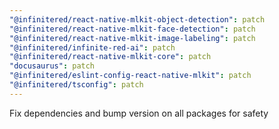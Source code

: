 ```yaml
---
"@infinitered/react-native-mlkit-object-detection": patch
"@infinitered/react-native-mlkit-face-detection": patch
"@infinitered/react-native-mlkit-image-labeling": patch
"@infinitered/infinite-red-ai": patch
"@infinitered/react-native-mlkit-core": patch
"docusaurus": patch
"@infinitered/eslint-config-react-native-mlkit": patch
"@infinitered/tsconfig": patch
---
```


Fix dependencies and bump version on all packages for safety
